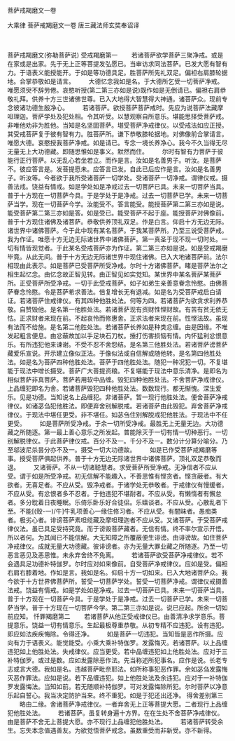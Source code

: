 菩萨戒羯磨文一卷


大乘律
菩萨戒羯磨文一卷
唐三藏法师玄奘奉诏译


　　

菩萨戒羯磨文(弥勒菩萨说)
受戒羯磨第一
　　若诸菩萨欲学菩萨三聚净戒。或是在家或是出家。先于无上正等菩提发弘愿已。当审访求同法菩萨。已发大愿有智有力。于语表义能授能开。于如是等功德具足。胜菩萨所先礼双足。偏袒右肩膝轮据地。合掌恭敬如是请言。
　　大德忆念我如是名。于大德所乞受一切菩萨净戒。唯愿须臾不辞劳倦。哀愍听授(第二第三亦如是说)既作如是无倒请已。偏袒右肩恭敬礼拜。供养十方三世诸佛世尊。已入大地得大智慧得大神通。诸菩萨众。现前专念彼诸功德生殷净心。
　　若诸菩萨。欲授菩萨菩萨戒时。先应为说菩萨法藏摩呾理迦。菩萨学处及犯处相。令其听受。以慧观察自所意乐。堪能思择受菩萨戒。非唯他劝非为胜他。当知是名坚固菩萨。堪受菩萨净戒律仪。以受戒法如应正授。其受戒菩萨复于彼有智有力。胜菩萨所。谦下恭敬膝轮据地。对佛像前合掌请言。唯愿大德。哀愍授我菩萨净戒。如是请已。专念一境长养净心。我今不久当得无尽无量无上大功德藏。即随思惟如是事义。默然而住。
　　尔时有智有力菩萨于彼能行正行菩萨。以无乱心若坐若立。而作是言。汝如是名善男子。听汝。是菩萨不。彼应答言是。发菩提愿未。应答言已发。自此已后应作是言。汝如是名善男子。听汝等。今者欲于我所受诸菩萨一切学处。受诸菩萨一切净戒。谓律仪戒。摄善法戒。饶益有情戒。如是学处如是净戒过去一切菩萨已具。未来一切菩萨当具。普于十方现在一切菩萨今具。于是学处于是净戒。过去一切菩萨已学。未来一切菩萨当学。现在一切菩萨今学。汝能受不。答言能受。能授菩萨第二第三亦如是说。能受菩萨第二第三亦如是答。如是受已。能受菩萨不起于座。能授菩萨对佛像前。普于十方现住诸佛及诸菩萨。恭敬供养顶礼双足。作是白言。仰启十方无边无际。诸世界中诸佛菩萨。今于此中现有某名菩萨。于我某菩萨所。乃至三说受菩萨戒。我为作证。唯愿十方无边无际诸世界中诸佛菩萨。第一真圣于现不现一切时处。一切有情皆现觉者。于此某名受戒菩萨亦为作证。第二第三亦如是说。如是受戒羯磨毕竟。从此无间。普于十方无边无际诸世界中现住诸佛。已入大地诸菩萨前。法尔相现由此表示。如是菩萨已受菩萨所受净戒。尔时十方诸佛菩萨。睹是菩萨法尔之相生起忆念。由忆念故正智见转。由正智见如实觉知。某世界中某名菩萨某菩萨所。正受菩萨所受净戒。一切于此受戒菩萨。如子如弟生亲善意眷念怜愍。由佛菩萨眷念怜愍。令是菩萨希求善法。倍复增长无有退减。如是名为受菩萨戒启白请证。若诸菩萨住戒律仪。有其四种他胜处法。何等为四。若诸菩萨为欲贪求利养恭敬。自赞毁他。是名第一他胜处法。若诸菩萨现有资财性悭财故。有苦有贫无依无怙。正求财者来现在前。不起哀怜而修惠舍。正求法者来现在前。性悭法故。虽现有法而不给施。是名第二他胜处法。若诸菩萨长养如是种类忿缠。由是因缘。不唯发起粗言便息。由忿蔽故加以手足块石刀杖。捶打伤害损恼有情。内怀猛利忿恨意乐。有所违犯他来谏谢。不受不忍不舍怨结。是名第三他胜处法。若诸菩萨谤菩萨藏爱乐宣说。开示建立像似正法。于像似法或自信解或随他转。是名第四他胜处法。如是名为菩萨四种他胜处法。菩萨于四他胜处法。随犯一种况犯一切。不复堪能于现法中增长摄受。菩萨广大菩提资粮。不复堪能于现法中意乐清净。是即名为相似菩萨非真菩萨。菩萨若用软中品缠。毁犯四种他胜处法。不舍菩萨净戒律仪。上品缠犯即名为舍。若诸菩萨毁犯四种他胜处法。数数现行。都无惭愧。深生爱乐。见是功德。当知说名上品缠犯。非诸菩萨。暂一现行他胜处法。便舍菩萨净戒律仪。如诸苾刍犯他胜法。即便弃舍别解脱戒。若诸菩萨由此毁犯。弃舍菩萨净戒律仪。于现法中堪任更受。非不堪任。如苾刍住别解脱戒犯他胜法。于现法中不任更受。
　　如是菩萨所受净戒。于余一切所受净戒。最胜无上无量无边。大功德藏之所随逐。第一最上善心意乐之所发起。普能除灭于一切有情一切种恶行。一切别解脱律仪。于此菩萨律仪戒。百分不及一。千分不及一。数分计分算分喻分。乃至邬波尼杀昙分亦不及一。摄受一切大功德故。
　　如是已作受菩萨戒羯磨等事。授受菩萨俱起供养。普于十方无边无际诸世界中诸佛菩萨。顶礼双足恭敬而退。
　　又诸菩萨。不从一切诸聪慧者。求受菩萨所受净戒。无净信者不应从受。谓于如是所受净戒。初无信解不能趣入。不善思惟有悭贪者。悭贪蔽者。有大欲者。无喜足者。不应从受。毁净戒者。于诸学处无恭敬者。于戒律仪有慢缓者。不应从受。有忿恨者多不忍者。于他违犯不堪耐者。不应从受。有懒惰者有懈怠者。多分耽着日夜睡眠。乐倚乐卧乐好合徒侣。乐嬉谈者。不应从受。心散乱者下至。不能[(殼-一)/牛]牛乳项善心一缘住修习者。不应从受。有闇昧者。愚痴类者。极劣心者。诽谤菩萨素呾缆藏及摩呾理迦者不应从受。又诸菩萨。于受菩萨戒律仪法。虽已具足受持究竟。而于谤毁菩萨藏者。无信有情。终不率尔宣示开悟。所以者何。为其闻已不能信解。大无知障之所覆蔽便生诽谤。由诽谤故。如住菩萨净戒律仪。成就无量大功德藏。彼诽谤者。亦为无量大罪业藏之所随逐。乃至一切恶言恶见及恶思惟。未永弃舍终不免离。
　　若诸菩萨欲受菩萨净戒律仪。若不会遇具足功德补特伽罗。尔时应对如来像前。自受菩萨净戒律仪。应如是受。偏袒右肩右膝着地。作如是言。我如是名。仰启十方一切如来。已入大地诸菩萨众。我今欲于十方世界佛菩萨所。誓受一切菩萨学处。誓受一切菩萨净戒。谓律仪戒摄善法戒。饶益有情戒。如是学处如是净戒。过去一切菩萨已具。未来一切菩萨当具。普于十方现在一切菩萨今具。于是学处于是净戒。过去一切菩萨已学。未来一切菩萨当学。普于十方现在一切菩萨今学。第二第三亦如是说。说已应起。所余一切如前应知。
忏罪羯磨第二
　　若诸菩萨从他正受戒律仪已。由善清净求学意乐。菩提意乐。饶益一切有情意乐。生起最极尊重恭敬。从初专精不应违犯。设有违犯。即应如法疾疾悔除。令得还净。
　　如是菩萨一切违犯。当知皆是恶作所摄。应向有力于语表义。能觉能受。小乘大乘补特伽罗。发露悔灭。若诸菩萨。以上品缠违犯如上他胜处法。失戒律仪。应当更受。若中品缠违犯如上他胜处法。应对于三补特伽罗。或过是数。应如发露除恶作法。先当称述所犯事名。应作是说。长老专志或言大德。我如是名。违越菩萨毗奈耶法。如所称事犯恶作罪。余如苾刍发露悔灭恶作罪法。应如是说。若下品缠违犯。如上他胜处法及余违犯。应对于一补特伽罗发露悔法。当知如前。若无随顺补特伽罗。可对发露悔除所犯。尔时菩萨以净意乐起自誓心。我当决定防护当来。终不重犯。如是于犯还出还净。
得舍差别第三
　　略由二缘。舍诸菩萨净戒律仪。一者弃舍无上正等菩提大愿。二者现行上品缠犯他胜处法。
　　若诸菩萨。虽复转身遍十方界。在在生处不舍菩萨净戒律仪。由是菩萨不舍无上菩提大愿。亦不现行上品缠犯他胜处法。
　　若诸菩萨转受余生。忘失本念值遇善友。为欲觉悟菩萨戒念。虽数重受而非新受。亦不新得。

 
